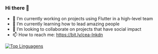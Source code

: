 ### Hi there 👋

- 🔭 I’m currently working on projects using Flutter in a high-level team
- 🌱 I’m currently learning how to lead amazing people
- 👯 I’m looking to collaborate on projects that have social impact
- 📫 How to reach me: https://bit.ly/cea-lnkdn


[![Top Linguagens](https://github-readme-stats.vercel.app/api/top-langs/?username=gitcarlosandrade&theme=vision-friendly-dark&&layout=compact)](https://github.com/anuraghazra/github-readme-stats)


<!-- ![Carlos Andrade Status](https://github-readme-stats.vercel.app/api?username=gitcarlosandrade&theme=vision-friendly-dark&show_icons=true) -->
